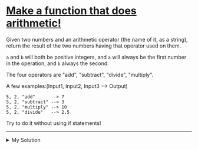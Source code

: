 # [Make a function that does arithmetic!](https://www.codewars.com/kata/583f158ea20cfcbeb400000a)

Given two numbers and an arithmetic operator (the name of it, as a string), return the result of the two numbers having
that operator used on them.

`a` and `b` will both be positive integers, and `a` will always be the first number in the operation, and `b` always the
second.

The four operators are "add", "subtract", "divide", "multiply".

A few examples:(Input1, Input2, Input3 --> Output)

```
5, 2, "add"      --> 7
5, 2, "subtract" --> 3
5, 2, "multiply" --> 10
5, 2, "divide"   --> 2.5
```

Try to do it without using if statements!

---

<details><summary>My Solution</summary>

```js
function arithmetic(a, b, operator) {
  switch (operator) {
    case "add":
      return a + b;
    case "subtract":
      return a - b;
    case "multiply":
      return a * b;
    default:
      return a / b;
  }
}
```

</details>
